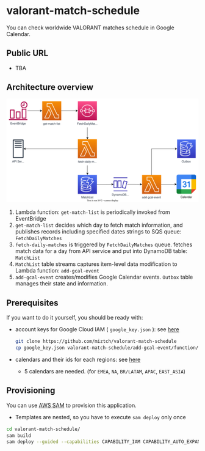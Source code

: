 # valorant-match-schedule

You can check worldwide VALORANT matches schedule in Google Calendar.

## Public URL

- TBA

## Architecture overview
![architecture](image/valorant-match-schedule.drawio.svg)

1. Lambda function: `get-match-list` is periodically invoked from EventBridge
2. `get-match-list` decides which day to fetch match information, and publishes records including specified dates strings to SQS queue: `FetchDailyMatches`
3. `fetch-daily-matches` is triggered by `FetchDailyMatches` queue. fetches match data for a day from API service and put into DynamoDB table: `MatchList`
4. `MatchList` table streams captures item-level data modification to Lambda function: `add-gcal-event`
5. `add-gcal-event` creates/modifies Google Calendar events. `Outbox` table manages their state and information.

## Prerequisites

If you want to do it yourself, you should be ready with:
- account keys for Google Cloud IAM ( `google_key.json` ): see [here](https://cloud.google.com/iam/docs/creating-managing-service-account-keys)

    ```bash
    git clone https://github.com/miztch/valorant-match-schedule
    cp google_key.json valorant-match-schedule/add-gcal-event/function/google_key.json
    ```
- calendars and their ids for each regions: see [here](https://docs.simplecalendar.io/find-google-calendar-id/)
  - 5 calendars are needed. (for `EMEA`, `NA`, `BR/LATAM`, `APAC`, `EAST_ASIA`)

## Provisioning

You can use [AWS SAM](https://docs.aws.amazon.com/serverless-application-model/latest/developerguide/serverless-sam-cli-install.html) to provision this application.
- Templates are nested, so you have to execute `sam deploy` only once

```bash
cd valorant-match-schedule/
sam build
sam deploy --guided --capabilities CAPABILITY_IAM CAPABILITY_AUTO_EXPAND
```